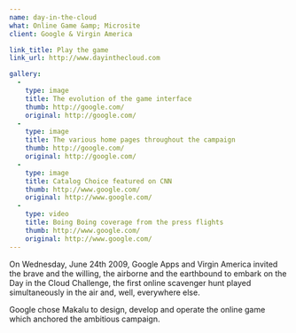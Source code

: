 ```yaml
---
name: day-in-the-cloud
what: Online Game &amp; Microsite
client: Google & Virgin America

link_title: Play the game
link_url: http://www.dayinthecloud.com

gallery:
  -
    type: image
    title: The evolution of the game interface
    thumb: http://google.com/
    original: http://google.com/
  -
    type: image
    title: The various home pages throughout the campaign
    thumb: http://google.com/
    original: http://google.com/
  -
    type: image
    title: Catalog Choice featured on CNN
    thumb: http://www.google.com/
    original: http://www.google.com/
  -
    type: video
    title: Boing Boing coverage from the press flights
    thumb: http://www.google.com/
    original: http://www.google.com/
---
```


On Wednesday, June 24th 2009, Google Apps and Virgin America invited the brave and the willing, the airborne and the earthbound to embark on the Day in the Cloud Challenge, the first online scavenger hunt played simultaneously in the air and, well, everywhere else.

Google chose Makalu to design, develop and operate the online game which anchored the ambitious campaign.